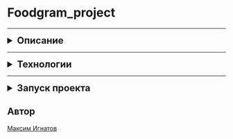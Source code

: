# Foodgram_project

***
<details>
    <summary style="font-size: 16pt; font-weight: bold">Описание</summary>

[Foodgram](http://food-gram.online/signin): сайт, на котором пользователи могут публиковать рецепты,
добавлять чужие рецепты в избранное и подписываться на публикации других авторов. 
Сервис «Список покупок» позволит пользователям создавать список продуктов, 
которые нужно купить для приготовления выбранных блюд.

Проект использует базу данных PostgreSQL. Проект запускается в трёх контейнерах 
(nginx, PostgreSQL и Django) (контейнер frontend используется лишь для подготовки файлов) 
через docker-compose на сервере. Образ с проектом загружается на Docker Hub.
</details>

***
<details>
    <summary style="font-size: 16pt; font-weight: bold">Технологии</summary>

![Python](https://img.shields.io/badge/python-3670A0?style=for-the-badge&logo=python&logoColor=ffdd54)
![Django](https://img.shields.io/badge/django-%23092E20.svg?style=for-the-badge&logo=django&logoColor=bal)
![DjangoREST](https://img.shields.io/badge/DJANGO-REST-ff1709?style=for-the-badge&logo=django&logoColor=white&color=ff1709&labelColor=gray)
![Postgres](https://img.shields.io/badge/postgres-%23316192.svg?style=for-the-badge&logo=postgresql&logoColor=white)
![Nginx](https://img.shields.io/badge/nginx-%23009639.svg?style=for-the-badge&logo=nginx&logoColor=white)
![Gunicorn](https://img.shields.io/badge/gunicorn-%298729.svg?style=for-the-badge&logo=gunicorn&logoColor=white)
![Docker](https://img.shields.io/badge/docker-%230db7ed.svg?style=for-the-badge&logo=docker&logoColor=white)

</details>

***
<details>
    <summary style="font-size: 16pt; font-weight: bold">Запуск проекта</summary>

1. Скачайте на свою машину репозиторий с помощи команды:
   ```git clone https://github.com/Maxon57/foodgram-project-react.git```
2. Перейдите в директорию ./infra с помощи команды:
    ```cd infra```
3. Создайте файл .env и в нем пропишите:
    ```
    DB_ENGINE=django.db.backends.postgresql
    DB_NAME=<Имя БД>
    POSTGRES_USER=<Имя пользователя>
    POSTGRES_PASSWORD=<Пароль>
    DB_HOST=<Хост>
    DB_PORT=<Порт>
   ```
4. Выполните команду для создания и запуска контейнеров.
    ```
   docker compose up -d --build
   ```
5. В контейнере foodgram_backend выполните миграции, создайте суперпользователя и соберите статику.
    ```
    docker compose exec foodgram_backend python manage.py migrate
    docker compose exec foodgram_backend python manage.py createsuperuser
    docker compose exec foodgram_backend python manage.py collectstatic --no-input 
   ```
6. Загрузите в бд ингредиенты и теги командой ниже.
    ```
    docker compose exec foodgram_backend python test_data.py
   ```
7. Ниже представлены доступные адреса проекта:
   
    * http://localhost/ - главная страница сайта;
    * http://localhost/admin/ - админ панель;
    * http://localhost/api/docs/ - документация к API

> P.S. Возможно, что сайт временно не работает. Для этого свяжись со мной, чтобы я включил сервер

</details>

## Автор
[Максим Игнатов](https://github.com/Maxon57)
